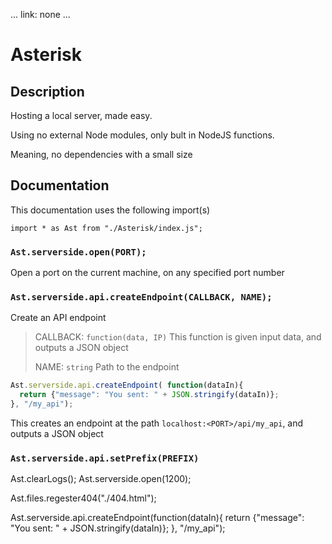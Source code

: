 ...
link: none
...

# Asterisk

## Description

Hosting a local server, made easy.

Using no external Node modules, only bult in NodeJS functions.

Meaning, no dependencies with a small size

## Documentation

This documentation uses the following import(s)

` import * as Ast from "./Asterisk/index.js"; `

### `Ast.serverside.open(PORT);`

Open a port on the current machine, on any specified port number

### `Ast.serverside.api.createEndpoint(CALLBACK, NAME);`

Create an API endpoint

> CALLBACK: `function(data, IP)` This function is given input data, and outputs a JSON object
>  
> NAME: `string` Path to the endpoint

```js
Ast.serverside.api.createEndpoint( function(dataIn){
  return {"message": "You sent: " + JSON.stringify(dataIn)};
}, "/my_api");
```

This creates an endpoint at the path `localhost:<PORT>/api/my_api`, and outputs a JSON object

### `Ast.serverside.api.setPrefix(PREFIX)`

Ast.clearLogs();
Ast.serverside.open(1200);

Ast.files.regester404("./404.html");

Ast.serverside.api.createEndpoint(function(dataIn){
  return {"message": "You sent: " + JSON.stringify(dataIn)};
}, "/my_api");
